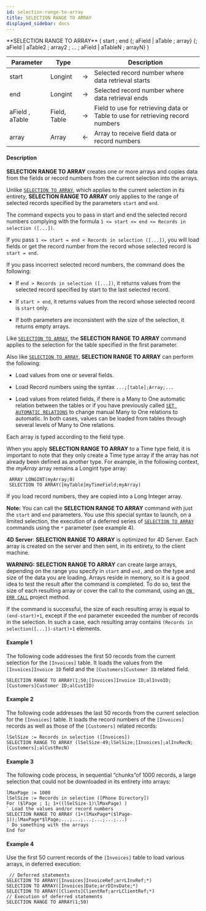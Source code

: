 ```yaml
---
id: selection-range-to-array
title: SELECTION RANGE TO ARRAY
displayed_sidebar: docs
---
```



<!-- REF #_command_.SELECTION RANGE TO ARRAY.Syntax-->**SELECTION RANGE TO ARRAY** ( start ; end {; aField | aTable ; array} {; aField | aTable2 ; array2 ; ... ; aField | aTableN ; arrayN} )<!-- END REF-->


<!-- REF #_command_.SELECTION RANGE TO ARRAY.Params -->
|Parameter|Type||Description|
|---------|--- |:---:|------|
|start|Longint|->|Selected record number where data retrieval starts|
|end|Longint|->|Selected record number where data retrieval ends|
|aField , aTable|Field, Table|->|Field to use for retrieving data or Table to use for retrieving record numbers|
|array|Array|<-|Array to receive field data or record numbers|
<!-- END REF -->


#### Description




**SELECTION RANGE TO ARRAY** creates one or more arrays and copies data from the fields or record numbers from the current selection into the arrays. 

Unlike [`SELECTION TO ARRAY`](selection-to-array.md), which applies to the current selection in its entirety, **SELECTION RANGE TO ARRAY** only applies to the range of selected records specified by the parameters `start` and `end`.

The command expects you to pass in start and end the selected record numbers complying with the formula `1 <= start <= end <= Records in selection ([...])`. 

If you pass `1 <= start = end < Records in selection ([...])`, you will load fields or get the record number from the record whose selected record is `start = end`.

If you pass incorrect selected record numbers, the command does the following: 

* If `end > Records in selection ([...])`, it returns values from the selected record specified by start to the last selected record.

* If `start > end`, it returns values from the record whose selected record is `start` only.

* If both parameters are inconsistent with the size of the selection, it returns empty arrays.

Like [`SELECTION TO ARRAY`](selection-to-array.md), the **SELECTION RANGE TO ARRAY** command applies to the selection for the table specified in the first parameter.

Also like [`SELECTION TO ARRAY`](selection-to-array.md), **SELECTION RANGE TO ARRAY** can perform the following: 

* Load values from one or several fields.

* Load Record numbers using the syntax `...;[table];Array;...`

* Load values from related fields, if there is a Many to One automatic relation between the tables or if you have previously called [`SET AUTOMATIC RELATIONS`](set-automatic-relations.md) to change manual Many to One relations to automatic. In both cases, values can be loaded from tables through several levels of Many to One relations.

Each array is typed according to the field type. 

When you apply **SELECTION RANGE TO ARRAY** to a Time type field, it is  important to note that they only create a Time type array if the array  has not already been defined as another type. For example, in the  following context, the *myArray* array remains a Longint type array:

```4d
 ARRAY LONGINT(myArray;0)
 SELECTION TO ARRAY([myTable]myTimeField;myArray)
```

If you load record numbers, they are copied into a Long Integer array.

**Note:** You can call the **SELECTION RANGE TO ARRAY** command with just the `start` and `end` parameters. You use this special syntax to launch, on a limited selection, the execution of a deferred series of [`SELECTION TO ARRAY`](selection-to-array.md) commands using the `*` parameter (see example 4). 

**4D Server**: **SELECTION RANGE TO ARRAY** is optimized for 4D Server. Each array is created on the server and then sent, in its entirety, to the client machine.

**WARNING:** **SELECTION RANGE TO ARRAY** can create large arrays, depending on the range you specify in `start` and `end,` and on the type and size of the data you are loading. Arrays reside in memory, so it is a good idea to test the result after the command is completed. To do so, test the size of each resulting array or cover the call to the command, using an [`ON ERR CALL`](on-err-call.md) project method.

If the command is successful, the size of each resulting array is equal to `(end-start)+1`, except if the `end` parameter exceeded the number of records in the selection. In such a case, each resulting array contains `(Records in selection([...])-start)+1` elements.


#### Example 1


 The following code addresses the first 50 records from the current selection for the `[Invoices]` table. It loads the values from the `[Invoices]Invoice ID` field and the `[Customers]Customer ID` related field.
```4d
SELECTION RANGE TO ARRAY(1;50;[Invoices]Invoice ID;alInvoID;[Customers]Customer ID;alCustID)
```



#### Example 2


 The following code addresses the last 50 records from the current selection for the `[Invoices]` table. It loads the record numbers of the `[Invoices]` records as well as those of the `[Customers]` related records:
```4d
lSelSize := Records in selection ([Invoices])
SELECTION RANGE TO ARRAY (lSelSize-49;lSelSize;[Invoices];alInvRecN;[Customers];alCustRecN)
```



#### Example 3


 The following code process, in sequential “chunks”of 1000 records, a large selection that could not be downloaded in its entirety into arrays:
```4d
lMaxPage := 1000
lSelSize := Records in selection ([Phone Directory])
For ($lPage ; 1; 1+((lSelSize-1)\lMaxPage) )
` Load the values and/or record numbers
SELECTION RANGE TO ARRAY (1+(lMaxPage*($lPage-1));lMaxPage*$lPage;...;...;...;...;...;...)
` Do something with the arrays
End for
```



#### Example 4


Use the first 50 current records of the `[Invoices]` table to load various arrays, in deferred execution: 


```4d
 // Deferred statements
SELECTION TO ARRAY([Invoices]InvoiceRef;arrLInvRef;*)
SELECTION TO ARRAY([Invoices]Date;arrDInvDate;*)
SELECTION TO ARRAY([Clients]ClientRef;arrLClientRef;*)
// Execution of deferred statements 
SELECTION RANGE TO ARRAY(1;50)
```



